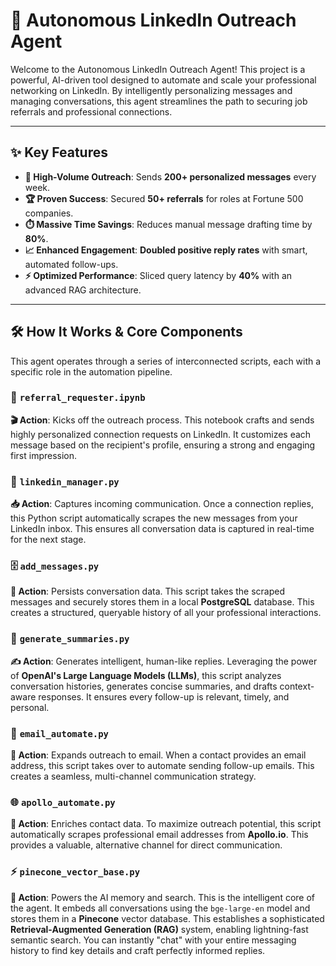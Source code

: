 
# 🤖 Autonomous LinkedIn Outreach Agent

Welcome to the Autonomous LinkedIn Outreach Agent! This project is a powerful, AI-driven tool designed to automate and scale your professional networking on LinkedIn. By intelligently personalizing messages and managing conversations, this agent streamlines the path to securing job referrals and professional connections.

---

## ✨ Key Features

* **🚀 High-Volume Outreach**: Sends **200+ personalized messages** every week.
* **🏆 Proven Success**: Secured **50+ referrals** for roles at Fortune 500 companies.
* **⏱️ Massive Time Savings**: Reduces manual message drafting time by **80%**.
* **📈 Enhanced Engagement**: **Doubled positive reply rates** with smart, automated follow-ups.
* **⚡ Optimized Performance**: Sliced query latency by **40%** with an advanced RAG architecture.

---

## 🛠️ How It Works & Core Components

This agent operates through a series of interconnected scripts, each with a specific role in the automation pipeline.

### 📂 `referral_requester.ipynb`
**🎬 Action**: Kicks off the outreach process.
This notebook crafts and sends highly personalized connection requests on LinkedIn. It customizes each message based on the recipient's profile, ensuring a strong and engaging first impression.

### 📲 `linkedin_manager.py`
**📥 Action**: Captures incoming communication.
Once a connection replies, this Python script automatically scrapes the new messages from your LinkedIn inbox. This ensures all conversation data is captured in real-time for the next stage.

### 🗄️ `add_messages.py`
**💾 Action**: Persists conversation data.
This script takes the scraped messages and securely stores them in a local **PostgreSQL** database. This creates a structured, queryable history of all your professional interactions.

### 🧠 `generate_summaries.py`
**✍️ Action**: Generates intelligent, human-like replies.
Leveraging the power of **OpenAI's Large Language Models (LLMs)**, this script analyzes conversation histories, generates concise summaries, and drafts context-aware responses. It ensures every follow-up is relevant, timely, and personal.

### 📧 `email_automate.py`
**📮 Action**: Expands outreach to email.
When a contact provides an email address, this script takes over to automate sending follow-up emails. This creates a seamless, multi-channel communication strategy.

### 🌐 `apollo_automate.py`
**🔎 Action**: Enriches contact data.
To maximize outreach potential, this script automatically scrapes professional email addresses from **Apollo.io**. This provides a valuable, alternative channel for direct communication.

### ⚡ `pinecone_vector_base.py`
**🧠 Action**: Powers the AI memory and search.
This is the intelligent core of the agent. It embeds all conversations using the `bge-large-en` model and stores them in a **Pinecone** vector database. This establishes a sophisticated **Retrieval-Augmented Generation (RAG)** system, enabling lightning-fast semantic search. You can instantly "chat" with your entire messaging history to find key details and craft perfectly informed replies.